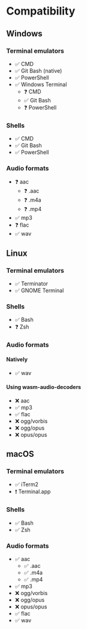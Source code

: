# Compatibility

## Windows

  ### Terminal emulators
  - ✅ CMD
  - ✅ Git Bash (native)
  - ✅ PowerShell
  - ✅ Windows Terminal
    - ❓ CMD
    - ✅ Git Bash
    - ❓ PowerShell

  ### Shells
  - ✅ CMD
  - ✅ Git Bash
  - ✅ PowerShell

  ### Audio formats
  - ❓ aac
    - ❓ .aac
    - ❓ .m4a
    - ❓ .mp4
  - ✅ mp3
  - ❓ flac
  - ✅ wav

## Linux

  ### Terminal emulators
  - ✅ Terminator
  - ✅ GNOME Terminal

  ### Shells
  - ✅ Bash
  - ❓ Zsh

  ### Audio formats

  #### Natively
  - ✅ wav

  #### Using wasm-audio-decoders
  - ❌ aac
  - ✅ mp3
  - ✅ flac
  - ❌ ogg/vorbis
  - ❌ ogg/opus
  - ❌ opus/opus

## macOS

  ### Terminal emulators
  - ✅ iTerm2
  - ❗ Terminal.app

  ### Shells
  - ✅ Bash
  - ✅ Zsh

  ### Audio formats
  - ✅ aac
    - ✅ .aac
    - ✅ .m4a
    - ✅ .mp4
  - ✅ mp3
  - ❌ ogg/vorbis
  - ❌ ogg/opus
  - ❌ opus/opus
  - ✅ flac
  - ✅ wav
